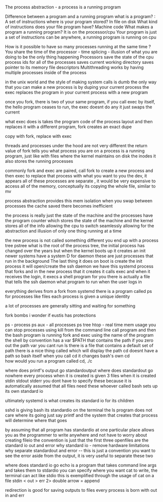 The process abstraction - a process is a running program 

Difference between a program and a running program 
what is a program? : A set of instructions 
where is your program stored? In file on disk
What kind of instructions does your file program have? Machine code
What makes a program a running program? It is on the processor/cpu 
Your program is just a set of instructions can be anywhere, a running program is running on cpu 

How is it possible to have so many processes running at the same time ? You share the time of the processor - time splicing - illusion of what you are doing to be the only thing happening 
Processors save the state of the cpu 
process ids for all of the processes 
saves current working directory
saves pointer to its memory 
file descriptors 
Multithreading works by having multiple processes inside of the process 

in the unix world and the style of making system calls is dumb 
the only way that you can make a new process is by duping your current process the exec replaces the program in your current process with a new program 

once you fork, there is two of your same program, if you call exec by itself, the hello program ceases to run, the exec doesnt do any it just swaps the current 

what exec does is takes the program code of the process layout and then replaces it with a different program, fork creates an exact dupe 

copy with fork, replace with exec 

threads and processes under the hood are not very different 
the return value of fork tells you what process you are on 
a process is a running program, just like with files where the kernel maintains on disk the inodes it also stores the running processes 

commonly fork and exec are paired, call fork to create a new process and then exec to replace that process with what you want 
to you the dev, it appears all of these processes are separate , it would be very expensive to access all of the memory, conceptually its copying the whole file, similar to mv 

process abstraction provides this mem isolation 
when you swap between processes the cache saved there becomes inefficient 


the process is really just the state of the machine and the processes have the program counter which stores the state of the machine and the kernel stores all of the info allowing the cpu to switch seamlessly allowing for the abstraction and illusion of only one thing running at a time 

the new process is not called something different 
you end up with a process tree 
pstree 
what is the root of the process tree, the initial process has changed over the years but when the kernel boots up it creates an init 
newer systems have a system D for daemon 
these are just processes that run in the background 
The last thing it does on boot is create the init process 
it will open/create the ssh daemon
 we have this systemd process that forks and in the new process that it creates it calls exec and when it receives the login, it execs a shell program for you 
 there is actually  a file that tells the ssh daemon what program to run when the user logs in 

everything derives from a fork from systemd 
there is a program called ps for processes 
like files each process is given a unique identity 

a lot of processes are generally sitting and waiting for something 

fork bombs 
i wonder if eustis has protections 

ps - process 
ps aux - all processes 
ps  tree 
htop - real time mem usage 
you can stop processes using kill from the command line 
call program and then the bash program is running fork and exec using the name of the program 
the shell by convention has a var $PATH that contains the path 
if you zero out the path var you cant run ls 
there is a file that contains a default set of path
there is a nice thing called which will display the path 
cd doesnt have a path 
so bash itself when you call cd it changes bash's own cd  
how would you run a program called cd, ./c

where does printf's output go
standardoutput
where does standardout go 
nowhere 
every process when it is created is given 3 files when it is created 
stdin 
stdout
stderr 
you dont have to specify these because it is automatically assumed that all files need these 
whoever called bash sets up its own standard io 

ultimately systemd is what creates its standard io for its children 

sshd is giving bash its standardio on the terminal 
the ls program does not care where its going just say printf and the system that creates that process will determine where that goes 

by assuming that all program has standardio at one particular place allows you as the programmer to write anywhere and not have to worry about creating fileio 
the convention is just that the first three openfiles are the standard io out and error 
why standard io - remove hardware limitations 
why separate standardout and error -- this is just a convention 
you want to see the error aside from the output, it is very useful to separate these two 

where does standard io go
echo is a program that takes command line args and takes them to stdardio 
you can specify where you want cat to write, the terminal can act like stdio 
this is exemplified through the usage of cat on a file 
stdin < 
out > 
err 2> 
double arrow  = append 

redirection is good for saving outputs to files 
every process is born with out in and err 
